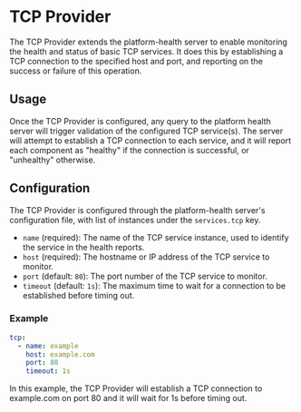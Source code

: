 # TCP Provider

The TCP Provider extends the platform-health server to enable monitoring the health and status of basic TCP services. It does this by establishing a TCP connection to the specified host and port, and reporting on the success or failure of this operation.

## Usage

Once the TCP Provider is configured, any query to the platform health server will trigger validation of the configured TCP service(s). The server will attempt to establish a TCP connection to each service, and it will report each component as "healthy" if the connection is successful, or "unhealthy" otherwise.

## Configuration

The TCP Provider is configured through the platform-health server's configuration file, with list of instances under the `services.tcp` key.

* `name` (required): The name of the TCP service instance, used to identify the service in the health reports.
* `host` (required): The hostname or IP address of the TCP service to monitor.
* `port` (default: `80`): The port number of the TCP service to monitor.
* `timeout` (default: `1s`): The maximum time to wait for a connection to be established before timing out.

### Example

```yaml
tcp:
  - name: example
    host: example.com
    port: 80
    timeout: 1s
```

In this example, the TCP Provider will establish a TCP connection to example.com on port 80 and it will wait for 1s before timing out.
